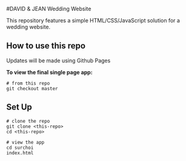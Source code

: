 #DAVID & JEAN Wedding Website

This repository features a simple HTML/CSS/JavaScript solution for a wedding website.

## How to use this repo
Updates will be made using Github Pages

**To view the final single page app:**
```
# from this repo
git checkout master
```

## Set Up
```
# clone the repo
git clone <this-repo>
cd <this-repo>

# view the app
cd surchoi
index.html
```